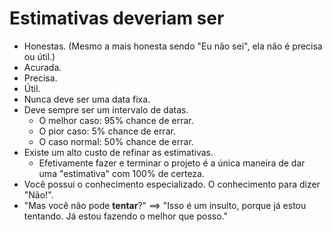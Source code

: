 # Estimativas deveriam ser

- Honestas. (Mesmo a mais honesta sendo "Eu não sei", ela não é precisa ou útil.)
- Acurada.
- Precisa.
- Útil.
- Nunca deve ser uma data fixa.
- Deve sempre ser um intervalo de datas.
  - O melhor caso: 95% chance de errar.
  - O pior caso: 5% chance de errar.
  - O caso normal: 50% chance de errar.
- Existe um alto custo de refinar as estimativas.
  - Efetivamente fazer e terminar o projeto é a única maneira de dar uma "estimativa" com 100% de certeza.
- Você possui o conhecimento especializado. O conhecimento para dizer "Não!".
- "Mas você não pode **tentar**?" ==> "Isso é um insulto, porque já estou tentando. Já estou fazendo o melhor que posso."
